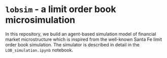 # `lobsim` - a limit order book microsimulation

In this repository, we build an agent-based simulation model of financial market microstructure which is inspired from the well-known Santa Fe limit order book simulation. The simulator is described in detail in the `LOB_simulation.ipynb` notebook.
